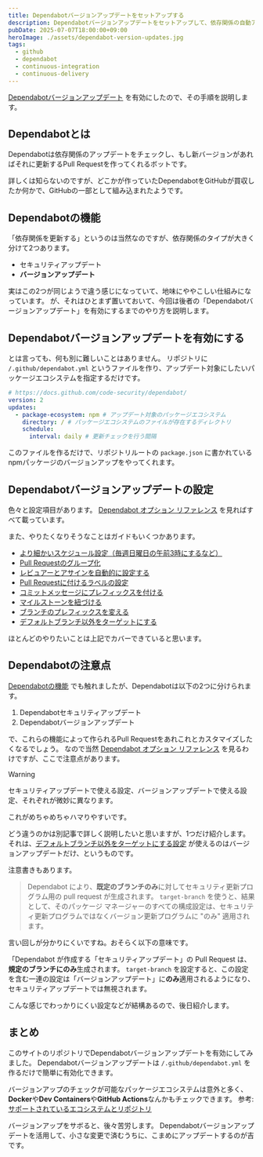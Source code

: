 ```yaml
---
title: Dependabotバージョンアップデートをセットアップする
description: Dependabotバージョンアップデートをセットアップして、依存関係の自動アップデートのPull Requestが作られるようにしました。
pubDate: 2025-07-07T18:00:00+09:00
heroImage: ./assets/dependabot-version-updates.jpg
tags:
  - github
  - dependabot
  - continuous-integration
  - continuous-delivery
---
```


[Dependabotバージョンアップデート](https://docs.github.com/ja/code-security/dependabot/dependabot-version-updates) を有効にしたので、その手順を説明します。

## Dependabotとは

Dependabotは依存関係のアップデートをチェックし、もし新バージョンがあればそれに更新するPull Requestを作ってくれるボットです。

詳しくは知らないのですが、どこかが作っていたDependabotをGitHubが買収したか何かで、GitHubの一部として組み込まれたようです。

## Dependabotの機能

「依存関係を更新する」というのは当然なのですが、依存関係のタイプが大きく分けて2つあります。

- セキュリティアップデート
- **バージョンアップデート**

実はこの2つが同じようで違う感じになっていて、地味にややこしい仕組みになっています。
が、それはひとまず置いておいて、今回は後者の「Dependabotバージョンアップデート」を有効にするまでのやり方を説明します。

## Dependabotバージョンアップデートを有効にする

とは言っても、何も別に難しいことはありません。
リポジトリに `/.github/dependabot.yml` というファイルを作り、アップデート対象にしたいパッケージエコシステムを指定するだけです。

```yaml
# https://docs.github.com/code-security/dependabot/
version: 2
updates:
  - package-ecosystem: npm # アップデート対象のパッケージエコシステム
    directory: / # パッケージエコシステムのファイルが存在するディレクトリ
    schedule:
      interval: daily # 更新チェックを行う間隔
```

このファイルを作るだけで、リポジトリルートの `package.json` に書かれているnpmパッケージのバージョンアップをやってくれます。

## Dependabotバージョンアップデートの設定

色々と設定項目があります。
[Dependabot オプション リファレンス](https://docs.github.com/ja/code-security/dependabot/working-with-dependabot/dependabot-options-reference) を見ればすべて載っています。

また、やりたくなりそうなことはガイドもいくつかあります。

- [より細かいスケジュール設定（毎週日曜日の午前3時にするなど）](https://docs.github.com/ja/code-security/dependabot/dependabot-version-updates/optimizing-pr-creation-version-updates#controlling-the-frequency-and-timings-of-dependency-updates)
- [Pull Requestのグループ化](https://docs.github.com/ja/code-security/dependabot/dependabot-version-updates/optimizing-pr-creation-version-updates#prioritizing-meaningful-updates)
- [レビュアーとアサインを自動的に設定する](https://docs.github.com/ja/code-security/dependabot/dependabot-version-updates/customizing-dependabot-prs#automatically-adding-reviewers)
- [Pull Requestに付けるラベルの設定](https://docs.github.com/ja/code-security/dependabot/dependabot-version-updates/customizing-dependabot-prs#automatically-adding-reviewers-and-assignees)
- [コミットメッセージにプレフィックスを付ける](https://docs.github.com/ja/code-security/dependabot/dependabot-version-updates/customizing-dependabot-prs#labeling-pull-requests-with-custom-labels)
- [マイルストーンを紐づける](https://docs.github.com/ja/code-security/dependabot/dependabot-version-updates/customizing-dependabot-prs#adding-a-prefix-to-commit-messages)
- [ブランチのプレフィックスを変える](https://docs.github.com/ja/code-security/dependabot/dependabot-version-updates/customizing-dependabot-prs#associating-pull-requests-with-a-milestone)
- [デフォルトブランチ以外をターゲットにする](https://docs.github.com/ja/code-security/dependabot/dependabot-version-updates/customizing-dependabot-prs#changing-the-separator-in-the-pull-request-branch-name)

ほとんどのやりたいことは上記でカバーできていると思います。

## Dependabotの注意点

[Dependabotの機能](#Dependabotの機能) でも触れましたが、Dependabotは以下の2つに分けられます。

1. Dependabotセキュリティアップデート
2. Dependabotバージョンアップデート

で、これらの機能によって作られるPull Requestをあれこれとカスタマイズしたくなるでしょう。
なので当然 [Dependabot オプション リファレンス](https://docs.github.com/ja/code-security/dependabot/working-with-dependabot/dependabot-options-reference) を見るわけですが、ここで注意点があります。

> [!WARNING]
> セキュリティアップデートで使える設定、バージョンアップデートで使える設定、それぞれが微妙に異なります。

これがめちゃめちゃハマりやすいです。

どう違うのかは別記事で詳しく説明したいと思いますが、1つだけ紹介します。
それは、[デフォルトブランチ以外をターゲットにする設定](https://docs.github.com/ja/code-security/dependabot/dependabot-version-updates/customizing-dependabot-prs#changing-the-separator-in-the-pull-request-branch-name) が使えるのはバージョンアップデートだけ、というものです。

注意書きもあります。

> Dependabot により、**既定のブランチのみ**に対してセキュリティ更新プログラム用の pull request が生成されます。
> `target-branch` を使うと、結果として、そのパッケージ マネージャーのすべての構成設定は、セキュリティ更新プログラムではなくバージョン更新プログラムに "のみ" 適用されます。

言い回しが分かりにくいですね。おそらく以下の意味です。

「Dependabot が作成する「セキュリティアップデート」の Pull Request は、**規定のブランチにのみ**生成されます。
`target-branch` を設定すると、この設定を含む一連の設定は「バージョンアップデート」に**のみ**適用されるようになり、セキュリティアップデートでは無視されます。

こんな感じでわっかりにくい設定などが結構あるので、後日紹介します。

## まとめ

このサイトのリポジトリでDependabotバージョンアップデートを有効にしてみました。
Dependabotバージョンアップデートは `/.github/dependabot.yml` を作るだけで簡単に有効化できます。

バージョンアップのチェックが可能なパッケージエコシステムは意外と多く、**Docker**や**Dev Containers**や**GitHub Actions**なんかもチェックできます。
参考: [サポートされているエコシステムとリポジトリ](https://docs.github.com/ja/code-security/dependabot/ecosystems-supported-by-dependabot/supported-ecosystems-and-repositories#supported-ecosystems-and-repositories)

バージョンアップをサボると、後々苦労します。
Dependabotバージョンアップデートを活用して、小さな変更で済むうちに、こまめにアップデートするのが吉です。
